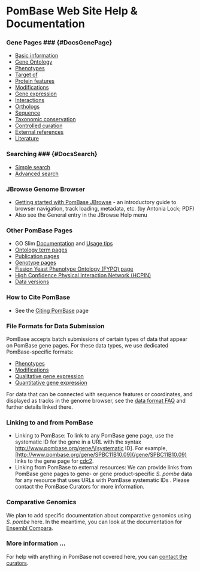 # PomBase Web Site Help & Documentation

### Gene Pages ### {#DocsGenePage}

-   [Basic information](documentation/gene-page-basic-information)
-   [Gene Ontology](documentation/gene-page-gene-ontology)
-   [Phenotypes](documentation/gene-page-phenotypes)
-   [Target of](documentation/gene-page-target)
-   [Protein features](documentation/gene-page-protein-features)
-   [Modifications](documentation/gene-page-modifications)
-   [Gene expression](documentation/gene-page-gene-expression)
-   [Interactions](documentation/genetic-and-physical-interactions)
-   [Orthologs](documentation/orthologs)
-   [Sequence](documentation/gene-page-sequence)
-   [Taxonomic conservation](documentation/taxonomic-conservation)
-   [Controlled curation](documentation/controlled-curation)
-   [External references](documentation/gene-page-external-references)
-   [Literature](documentation/gene-page-literature)

### Searching ### {#DocsSearch}

-   [Simple search](documentation/simple-search-documentation)
-   [Advanced search](documentation/advanced-search)

### JBrowse Genome Browser

-   [Getting started with PomBase JBrowse](/media/Getting_started_with_PomBase_JBrowse.pdf) - 
    an introductory guide to browser navigation, track loading,
    metadata, etc. (by Antonia Lock; PDF)
-   Also see the General entry in the JBrowse Help menu

### Other PomBase Pages ###

-   GO Slim
    [Documentation](documentation/pombase-go-slim-documentation)
    and [Usage tips](browse-curation/fission-yeast-go-slimming-tips)
-   [Ontology term pages](documentation/ontology-term-page)
-   [Publication pages](documentation/publication-page)
-   [Genotype pages](documentation/genotype-page)
-   [Fission Yeast Phenotype Ontology (FYPO) page](browse-curation/fission-yeast-phenotype-ontology)
-   [High Confidence Physical Interaction Network (HCPIN)](documentation/high-confidence-physical-interaction-network)
-   [Data versions](about/version-history)

### How to Cite PomBase ###

-   See the [Citing PomBase](about/citing-pombase) page

### File Formats for Data Submission ###

PomBase accepts batch submissions of certain types of data that appear
on PomBase gene pages. For these data types, we use dedicated
PomBase-specific formats:

-   [Phenotypes](documentation/phenotype-data-bulk-upload-format)
-   [Modifications](documentation/modification-data-bulk-upload-format)
-   [Qualitative gene expression](documentation/qualitative-gene-expression-data-bulk-upload-format)
-   [Quantitative gene expression](documentation/quantitative-gene-expression-data-bulk-upload-format)

For data that can be connected with sequence features or coordinates,
and displayed as tracks in the genome browser, see the [data format
FAQ](faq/what-file-formats-can-i-use-submit-high-throughput-data)
and further details linked there.

### Linking to and from PomBase ###

-   Linking to PomBase: To link to any PomBase gene page, use the
    systematic ID for the gene in a URL with the syntax
    http://www.pombase.org/gene/\[systematic ID\]. For example,
    [http://www.pombase.org/gene/SPBC11B10.09](/gene/SPBC11B10.09)
    links to the gene page for [cdc2](spombe/result/SPBC11B10.09).
-   Linking from PomBase to external resources: We can provide links
    from PomBase gene pages to gene- or gene product-specific *S. pombe*
    data for any resource that uses URLs with PomBase systematic IDs .
    Please contact the PomBase Curators for more information.


### Comparative Genomics ###

We plan to add specific documentation about comparative genomics using
*S. pombe* here. In the meantime, you can look at the documentation for
[Ensembl Compara](http://www.ensembl.org/info/genome/compara/index.html).

### More information ... ###

For help with anything in PomBase not covered here, you can
[contact the curators](helpdesk@pombase.org).
